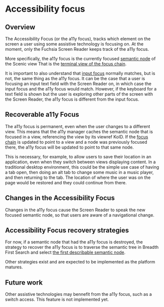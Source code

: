 # Accessibility focus

## Overview

The Accessibility Focus (or the a11y focus), tracks which element on the screen a user using some assistive technology is focusing on. At the moment, only the Fuchsia Screen Reader keeps track of the a11y focus.

More specifically, the a11y focus is the currently focused [semantic node][semantics] of the Scenic view That is the [terminal view of the focus chain][focus-chain].

It is important to also understand that [input focus][input-focus] normally matches, but is not, the same thing as the a11y focus. It can be the case that a user is focusing an input text field with the Screen Reader on, in which case the input focus and the a11y focus would match. However, if the keyboard for a text field is shown but the user is exploring other parts of the screen with the Screen Reader, the a11y focus is different from the input focus.

## Recoverable a11y Focus

The a11y focus is permanent, even when the user changes to a different view. This means that the a11y manager  caches the semantic node that is focused in a view, referencing the view by its viewref KoID. If the [focus chain][focus-chain] is updated to point to a view and a node was previously focused there, the a11y focus will be updated to point to that same node.

This is necessary, for example, to allow users to save their location in an application, even when they switch between views displaying content. In a traditional desktop environment, this could be the simple use case of having a tab open, then doing an alt tab to change some music in a music player, and then returning to the tab. The location of where the user was on the page would be restored and they could continue from there.

## Changes in the Accessibility Focus

Changes in the a11y focus cause the Screen Reader to speak the new focused semantic node, so that users are aware of a navigational change.

## Accessibility Focus recovery strategies

For now, if a semantic node that had the a11y focus is destroyed, the strategy to recover the a11y focus is to traverse the semantic tree in Breadth First Search and select [the first describable semantic node][describable-nodes].

Other strategies exist and are expected to be implemented as the platform matures.

## Future work

Other assistive technologies may bennefit from the a11y focus, such as a switch access. This feature is not implemented yet.

[semantics]: /docs/concepts/accessibility/semantics.md
[focus-chain]: /docs/development/graphics/scenic/concepts/focus_chain.md
[input-focus]: https://bugs.fuchsia.dev/p/fuchsia/issues/detail?id=95672
[describable-nodes]: https://bugs.fuchsia.dev/p/fuchsia/issues/detail?id=96257
